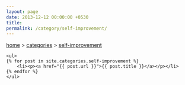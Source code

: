 ```yaml
---
layout: page
date: 2013-12-12 00:00:00 +0530
title: 
permalink: /category/self-improvement/
---
```


<div>
    <a href="{{ site.url }}">home</a>&nbsp;&gt;&nbsp;<a href="{{ site.url }}/categories">categories</a>&nbsp;&gt;&nbsp;<a href="{{ site.url }}/category/self-improvement/">self-improvement</a>
  	
	<ul>
    {% for post in site.categories.self-improvement %}
		<li><p><a href="{{ post.url }}">{{ post.title }}</a></p></li>
    {% endfor %}
	</ul>
</div>
